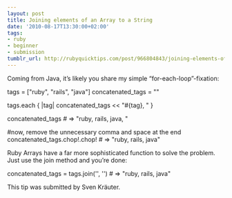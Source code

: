 ```yaml
---
layout: post
title: Joining elements of an Array to a String
date: '2010-08-17T13:30:00+02:00'
tags:
- ruby
- beginner
- submission
tumblr_url: http://rubyquicktips.com/post/966804843/joining-elements-of-an-array-to-a-string
---
```

Coming from Java, it’s likely you share my simple “for-each-loop”-fixation:

tags              = ["ruby", "rails", "java"]
concatenated_tags = ""

tags.each { |tag| concatenated_tags << "#{tag}, " }

concatenated_tags # => "ruby, rails, java, "

#now, remove the unnecessary comma and space at the end
concatenated_tags.chop!.chop! # => "ruby, rails, java"


Ruby Arrays have a far more sophisticated function to solve the problem. Just use the join method and you’re done:

concatenated_tags = tags.join('', '') # => "ruby, rails, java"


This tip was submitted by Sven Kräuter.
